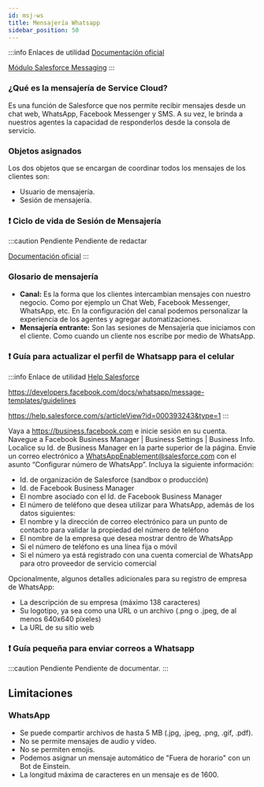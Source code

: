 ```yaml
---
id: msj-ws
title: Mensajería Whatsapp
sidebar_position: 50
---
```


:::info Enlaces de utilidad
[Documentación oficial](https://help.salesforce.com/s/articleView?id=sf.livemessage_intro.htm&type=5)

[Módulo Salesforce Messaging](https://trailhead.salesforce.com/es-MX/content/learn/modules/salesforce-messaging)
:::

### ¿Qué es la mensajería de Service Cloud?
Es una función de Salesforce que nos permite recibir mensajes desde un chat web, WhatsApp, 
Facebook Messenger y SMS. A su vez, le brinda a nuestros agentes la capacidad de responderlos desde
la consola de servicio.


### Objetos asignados
Los dos objetos que se encargan de coordinar todos los mensajes de los clientes son:
* Usuario de mensajería.
* Sesión de mensajería.

### :exclamation: Ciclo de vida de Sesión de Mensajería 
:::caution Pendiente
Pendiente de redactar

[Documentación oficial](https://help.salesforce.com/s/articleView?id=sf.messaging_life_cycle.htm&type=5)
:::


### Glosario de mensajería
* **Canal:** Es la forma que los clientes intercambian mensajes con nuestro negocio. Como por ejemplo
un Chat Web, Facebook Messenger, WhatsApp, etc. En la configuración del canal podemos personalizar
la experiencia de los agentes y agregar automatizaciones.
* **Mensajería entrante:** Son las sesiones de Mensajería que iniciamos con el cliente. Como cuando un cliente
nos escribe por medio de WhatsApp.


### :exclamation: Guía para actualizar el perfil de Whatsapp para el celular
:::info Enlace de utilidad
[Help Salesforce](https://help.salesforce.com/s/articleView?id=sf.messaging_set_up_whatsapp.htm&type=5)

https://developers.facebook.com/docs/whatsapp/message-templates/guidelines

https://help.salesforce.com/s/articleView?id=000393243&type=1
:::

Vaya a https://business.facebook.com e inicie sesión en su cuenta.
Navegue a Facebook Business Manager | Business Settings | Business Info. Localice su Id. de Business Manager en la parte superior de la página.
Envíe un correo electrónico a WhatsAppEnablement@salesforce.com con el asunto “Configurar número de WhatsApp”. Incluya la siguiente información:
* Id. de organización de Salesforce (sandbox o producción)
* Id. de Facebook Business Manager
* El nombre asociado con el Id. de Facebook Business Manager
* El número de teléfono que desea utilizar para WhatsApp, además de los datos siguientes:
* El nombre y la dirección de correo electrónico para un punto de contacto para validar la propiedad del número de teléfono
* El nombre de la empresa que desea mostrar dentro de WhatsApp
* Si el número de teléfono es una línea fija o móvil
* Si el número ya está registrado con una cuenta comercial de WhatsApp para otro proveedor de servicio comercial

Opcionalmente, algunos detalles adicionales para su registro de empresa de WhatsApp:
* La descripción de su empresa (máximo 138 caracteres)
* Su logotipo, ya sea como una URL o un archivo (.png o .jpeg, de al menos 640x640 píxeles)
* La URL de su sitio web

### :exclamation: Guía pequeña para enviar correos a Whatsapp
:::caution Pendiente
Pendiente de documentar.
:::


## Limitaciones
### WhatsApp
* Se puede compartir archivos de hasta 5 MB (.jpg, .jpeg, .png, .gif, .pdf).
* No se permite mensajes de audio y vídeo.
* No se permiten emojis.
* Podemos asignar un mensaje automático de "Fuera de horario" con un Bot de Einstein.
* La longitud máxima de caracteres en un mensaje es de 1600.